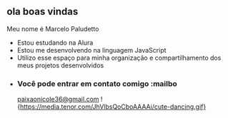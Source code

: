 ## ola boas vindas
Meu nome é Marcelo Paludetto
- Estou estudando na Alura
- Estou me desenvolvendo na linguagem JavaScript
- Utilizo esse espaço para minha organização e compartilhamento dos meus projetos desenvolvidos
- ### Você pode entrar em contato comigo :mailbo
  paixaonicole36@gmail.com
  !{https://media.tenor.com/JhVlbsQoCboAAAAi/cute-dancing.gif}
  


